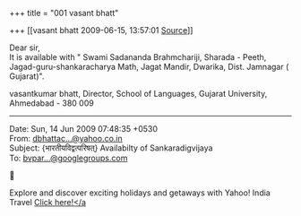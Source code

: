 +++
title = "001 vasant bhatt"

+++
[[vasant bhatt	2009-06-15, 13:57:01 [Source](https://groups.google.com/g/bvparishat/c/3rekbK3hvXg)]]



Dear sir,  
It is available with " Swami Sadananda Brahmchariji, Sharada - Peeth, Jagad-guru-shankaracharya Math, Jagat Mandir, Dwarika, Dist. Jamnagar ( Gujarat)".  
  
vasantkumar bhatt, Director, School of Languages, Gujarat University, Ahmedabad - 380 009  
  

------------------------------------------------------------------------

Date: Sun, 14 Jun 2009 07:48:35 +0530  
From: [dbhattac...@yahoo.co.in]()  
Subject: {भारतीयविद्वत्परिषत्} Availabilty of Sankaradigvijaya  
To: [bvpar...@googlegroups.com]()



Explore and discover exciting holidays and getaways with Yahoo! India Travel [Click here!\</a  
](http://in.rd.yahoo.com/tagline_Travel_1/*http://in.travel.yahoo.com/)


